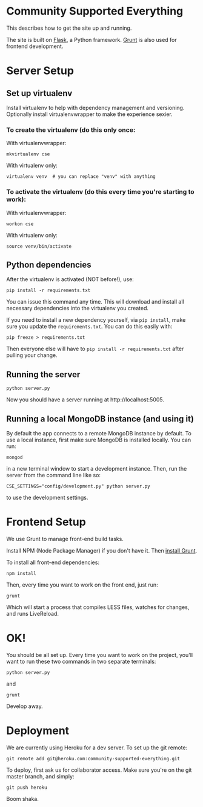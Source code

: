 Community Supported Everything
==============================

This describes how to get the site up and running.

The site is built on [Flask](http://flask.pocoo.org/), a Python framework. [Grunt](http://gruntjs.com/) is also used for frontend development.

Server Setup
============

Set up virtualenv
-----------------

Install virtualenv to help with dependency management and versioning. Optionally install virtualenvwrapper to make the experience sexier.

### To create the virtualenv (do this only once:

With virtualenvwrapper:

	mkvirtualenv cse

With virtualenv only:

	virtualenv venv  # you can replace "venv" with anything

### To activate the virtualenv (do this every time you're starting to work):

With virtualenvwrapper:

	workon cse

With virtualenv only:

	source venv/bin/activate


Python dependencies
-------------------

After the virtualenv is activated (NOT before!), use:

	pip install -r requirements.txt

You can issue this command any time. This will download and install all necessary dependencies into the virtualenv you created.

If you need to install a new dependency yourself, via `pip install`, make sure you update the `requirements.txt`. You can do this easily with:

	pip freeze > requirements.txt

Then everyone else will have to `pip install -r requirements.txt` after pulling your change.

Running the server
------------------

	python server.py

Now you should have a server running at http://localhost:5005.

Running a local MongoDB instance (and using it)
-----------------------------------------------

By default the app connects to a remote MongoDB instance by default. To use a local instance, first make sure MongoDB is installed locally. You can run:

	mongod

in a new terminal window to start a development instance. Then, run the server from the command line like so:

	CSE_SETTINGS="config/development.py" python server.py

to use the development settings.


Frontend Setup
==============

We use Grunt to manage front-end build tasks.

Install NPM (Node Package Manager) if you don't have it. Then [install Grunt](http://gruntjs.com/getting-started).

To install all front-end dependencies:

	npm install

Then, every time you want to work on the front end, just run:

	grunt

Which will start a process that compiles LESS files, watches for changes, and runs LiveReload.


OK!
===

You should be all set up. Every time you want to work on the project, you'll want to run these two commands in two separate terminals:

	python server.py

and
	
	grunt

Develop away.


Deployment
==========

We are currently using Heroku for a dev server. To set up the git remote:

	git remote add git@heroku.com:community-supported-everything.git

To deploy, first ask us for collaborator access. Make sure you're on the git master branch, and simply:

	git push heroku

Boom shaka.